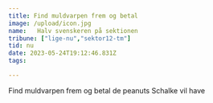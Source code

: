 ```yaml
---
title: Find muldvarpen frem og betal
image: /upload/icon.jpg
name: 	Halv svenskeren på sektionen
tribune: ["lige-nu","sektor12-tm"]
tid: nu
date: 2023-05-24T19:12:46.831Z
tags:

---
```

Find muldvarpen frem og betal de peanuts Schalke vil have
